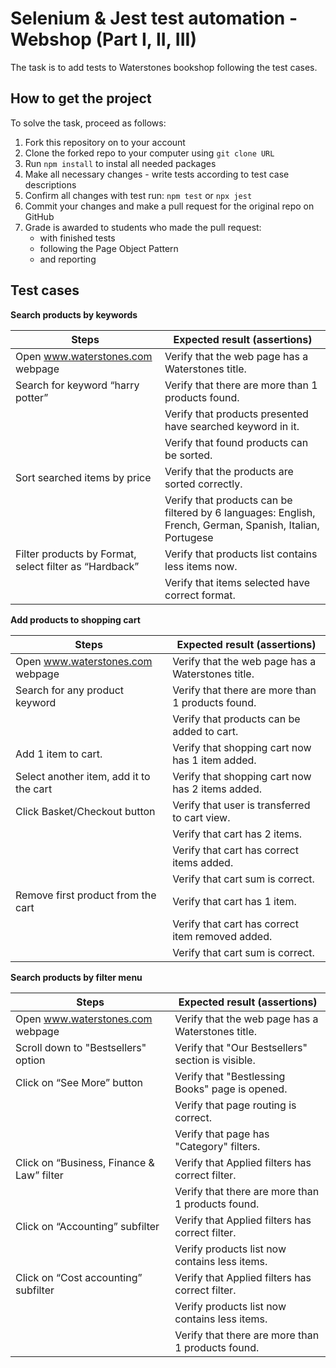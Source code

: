 # Selenium & Jest test automation - Webshop (Part I, II, III)
The task is to add tests to Waterstones bookshop following the test cases.

## How to get the project

To solve the task, proceed as follows:
1. Fork this repository on to your account
2. Clone the forked repo to your computer using `git clone URL`
3. Run `npm install` to instal all needed packages
4. Make all necessary changes - write tests according to test case descriptions
5. Confirm all changes with test run: `npm test` or `npx jest`
6. Commit your changes and make a pull request for the original repo on GitHub
7. Grade is awarded to students who made the pull request:
   - with finished tests
   - following the Page Object Pattern
   - and reporting

## Test cases

**Search products by keywords**

| Steps                                                  | Expected result (assertions)                                                                              |
|--------------------------------------------------------|-----------------------------------------------------------------------------------------------------------|
| Open www.waterstones.com webpage                       | Verify that the web page has a Waterstones title.                                                         |
| Search for keyword “harry potter”                      | Verify that there are more than 1 products found.                                                         |
|                                                        | Verify that products presented have searched keyword in it.                                               |
|                                                        | Verify that found products can be sorted.                                                                 |
| Sort searched items by price                           | Verify that the products are sorted correctly.                                                            |
|                                                        | Verify that products can be filtered by 6 languages: English, French, German, Spanish, Italian, Portugese |
| Filter products by Format, select filter as “Hardback” | Verify that products list contains less items now.                                                        |
|                                                        | Verify that items selected have correct format.                                                           |

**Add products to shopping cart**

| Steps                                   | Expected result (assertions)                                         |
|-----------------------------------------|----------------------------------------------------------------------|
| Open www.waterstones.com webpage        | Verify that the web page has a Waterstones title.                    |
| Search for any product keyword          | Verify that there are more than 1 products found.                    |
|                                         | Verify that products can be added to cart.                           |
| Add 1 item to cart.                     | Verify that shopping cart now has 1 item added.                      |
| Select another item, add it to the cart | Verify that shopping cart now has 2 items added.                     |
| Click Basket/Checkout button            | Verify that user is transferred to cart view.                        |
|                                         | Verify that cart has 2 items.                                        |
|                                         | Verify that cart has correct items added.                            |
|                                         | Verify that cart sum is correct.                                     |
| Remove first product from the cart      | Verify that cart has 1 item.                                         |
|                                         | Verify that cart has correct item removed added.                     |
|                                         | Verify that cart sum is correct.                                     |

**Search products by filter menu**

| Steps                                      | Expected result (assertions)                              |
|--------------------------------------------|-----------------------------------------------------------|
| Open www.waterstones.com webpage           | Verify that the web page has a Waterstones title.         |
| Scroll down to "Bestsellers" option        | Verify that "Our Bestsellers" section is visible.         |
| Click on “See More” button                 | Verify that "Bestlessing Books" page is opened.           |
|                                            | Verify that page routing is correct.                      |
|                                            | Verify that page has "Category" filters.                  |
| Click on “Business, Finance & Law” filter  | Verify that Applied filters has correct filter.           |
|                                            | Verify that there are more than 1 products found.         |
| Click on “Accounting” subfilter            | Verify that Applied filters has correct filter.           |
|                                            | Verify  products list now contains less items.            |
| Click on “Cost accounting” subfilter       | Verify that Applied filters has correct filter.           |
|                                            | Verify  products list now contains less items.            |
|                                            | Verify that there are more than 1 products found.         |